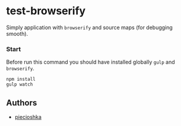 # test-browserify

Simply application with `browserify` and source maps (for debugging smooth).

### Start

Before run this command you should have installed globally `gulp` and `browserify`.

```
npm install
gulp watch 
```

## Authors

 - [piecioshka](http://twitter.com/piecioshka)

